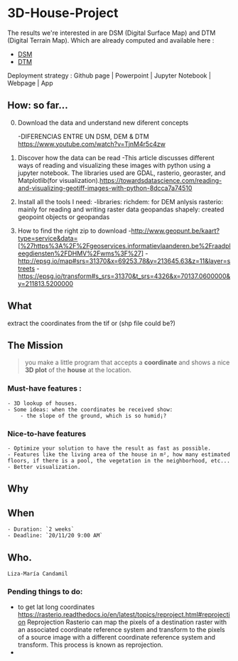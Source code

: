 # 3D-House-Project

 The results we're interested in are DSM (Digital Surface Map) and DTM (Digital Terrain Map).
 Which are already computed and available here :
 - [DSM](http://www.geopunt.be/download?container=dhm-vlaanderen-ii-dsm-raster-1m&title=Digitaal%20Hoogtemodel%20Vlaanderen%20II,%20DSM,%20raster,%201m)
 - [DTM](http://www.geopunt.be/download?container=dhm-vlaanderen-ii-dtm-raster-1m&title=Digitaal%20Hoogtemodel%20Vlaanderen%20II,%20DTM,%20raster,%201m)
 
 Deployment strategy :
	 Github page
	| Powerpoint
	| Jupyter Notebook
	| Webpage
	| App
## How: so far...
0. Download the data and understand new diferent concepts

    -DIFERENCIAS ENTRE UN DSM, DEM & DTM https://www.youtube.com/watch?v=TjnM4r5c4zw 

1. Discover how the data can be read
    -This article discusses different ways of reading and visualizing these images with python using a jupyter notebook. The libraries      used are GDAL, rasterio, georaster, and Matplotlib(for visualization).https://towardsdatascience.com/reading-and-visualizing-geotiff-images-with-python-8dcca7a74510 

2. Install all the tools I need:
    -libraries: 
        richdem: for DEM anlysis
        rasterio: mainly for reading and writing raster data
        geopandas
        shapely: created geopoint objects or geopandas
3. How to find the right zip to download
    -http://www.geopunt.be/kaart?type=service&data=[%27https%3A%2F%2Fgeoservices.informatievlaanderen.be%2Fraadpleegdiensten%2FDHMV%2Fwms%3F%27]
    -http://epsg.io/map#srs=31370&x=69253.78&y=213645.63&z=11&layer=streets
    -https://epsg.io/transform#s_srs=31370&t_srs=4326&x=70137.0600000&y=211813.5200000

        

  
## What 
 extract the coordinates from the tif or (shp file could be?)
 


 ## The Mission
 > you make a little program that accepts a **coordinate** and shows a nice **3D plot** of the **house** at the location.
 
 ### Must-have features :
    - 3D lookup of houses.
    - Some ideas: when the coordinates be received show:
        - the slope of the ground, which is so humid¡?

 ### Nice-to-have features
    - Optimize your solution to have the result as fast as possible.
    - Features like the living area of the house in m², how many estimated floors, if there is a pool, the vegetation in the neighborhood, etc... 
    - Better visualization.

## Why

## When
    - Duration: `2 weeks`
    - Deadline: `20/11/20 9:00 AM`

## Who.
    Liza-María Candamil
    
### Pending things to do:
- to get lat long coordinates https://rasterio.readthedocs.io/en/latest/topics/reproject.html#reprojection
Reprojection
Rasterio can map the pixels of a destination raster with an associated coordinate reference system and transform to the pixels of a source image with a different coordinate reference system and transform. This process is known as reprojection.
- 